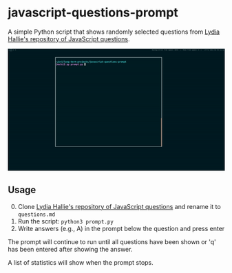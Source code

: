 # javascript-questions-prompt

A simple Python script that shows randomly selected questions from [Lydia Hallie's repository of JavaScript questions](https://github.com/lydiahallie/javascript-questions).

![JavaScript questions prompt screencast](screencast.gif)

## Usage

0. Clone [Lydia Hallie's repository of JavaScript questions](https://github.com/lydiahallie/javascript-questions) and rename it to `questions.md`
1. Run the script: `python3 prompt.py`
2. Write answers (e.g., A) in the prompt below the question and press enter

The prompt will continue to run until all questions have been shown or 'q' has been entered after showing the answer.

A list of statistics will show when the prompt stops.
